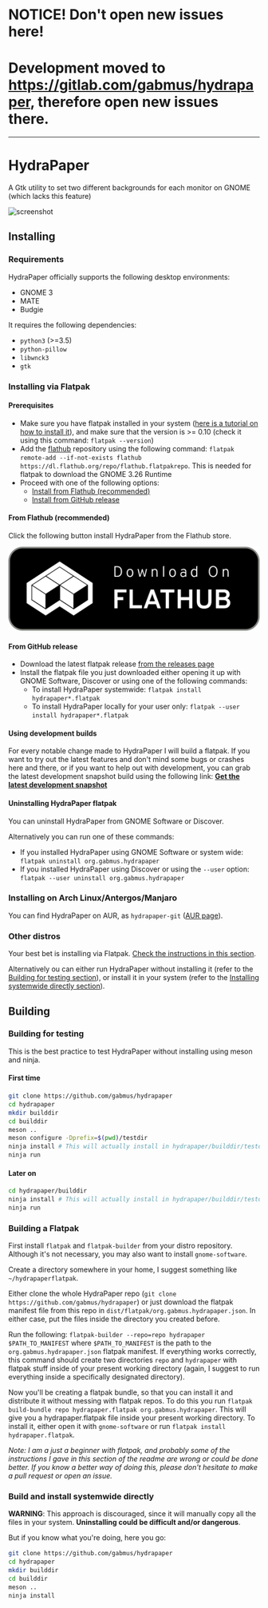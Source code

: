 # NOTICE! Don't open new issues here!

# Development moved to https://gitlab.com/gabmus/hydrapaper, therefore open new issues there.

---

# HydraPaper

A Gtk utility to set two different backgrounds for each monitor on GNOME (which lacks this feature)

![screenshot](screenshot.png)

## Installing

### Requirements

HydraPaper officially supports the following desktop environments:

- GNOME 3
- MATE
- Budgie

It requires the following dependencies:

- `python3` (>=3.5)
- `python-pillow`
- `libwnck3`
- `gtk`

### Installing via Flatpak

#### Prerequisites

- Make sure you have flatpak installed in your system ([here is a tutorial on how to install it](https://flatpak.org/getting.html)), and make sure that the version is >= 0.10 (check it using this command: `flatpak --version`)
- Add the [flathub](https://flathub.org) repository using the following command: `flatpak remote-add --if-not-exists flathub https://dl.flathub.org/repo/flathub.flatpakrepo`. This is needed for flatpak to download the GNOME 3.26 Runtime
- Proceed with one of the following options:
  - [Install from Flathub (recommended)](#from-flathub-recommended)
  - [Install from GitHub release](#from-github-release)

#### From Flathub (recommended)

Click the following button install HydraPaper from the Flathub store.

[![Get it on Flathub](https://raw.githubusercontent.com/flatpak-design-team/flathub-mockups/master/assets/download-button/download.svg?sanitize=true)](https://flathub.org/apps/details/org.gabmus.hydrapaper)

#### From GitHub release

- Download the latest flatpak release [from the releases page](https://github.com/GabMus/HydraPaper/releases)
- Install the flatpak file you just downloaded either opening it up with GNOME Software, Discover or using one of the following commands:
  - To install HydraPaper systemwide: `flatpak install hydrapaper*.flatpak`
  - To install HydraPaper locally for your user only: `flatpak --user install hydrapaper*.flatpak`

#### Using development builds

For every notable change made to HydraPaper I will build a flatpak. If you want to try out the latest features and don't mind some bugs or crashes here and there, or if you want to help out with development, you can grab the latest development snapshot build using the following link: **[Get the latest development snapshot](https://github.com/GabMus/HydraPaper/issues/21)**

#### Uninstalling HydraPaper flatpak

You can uninstall HydraPaper from GNOME Software or Discover.

Alternatively you can run one of these commands:

- If you installed HydraPaper using GNOME Software or system wide: `flatpak uninstall org.gabmus.hydrapaper`
- If you installed HydraPaper using Discover or using the `--user` option: `flatpak --user uninstall org.gabmus.hydrapaper`

### Installing on Arch Linux/Antergos/Manjaro

You can find HydraPaper on AUR, as `hydrapaper-git` ([AUR page](https://aur.archlinux.org/packages/hydrapaper-git)).

### Other distros

Your best bet is installing via Flatpak. [Check the instructions in this section](#installing-via-flatpak).

Alternatively ou can either run HydraPaper without installing it (refer to the [Building for testing section](#building-for-testing)), or install it in your system (refer to the [Installing systemwide directly section](#build-and-install-systemwide-directly)).

## Building

### Building for testing

This is the best practice to test HydraPaper without installing using meson and ninja.

#### First time

```bash
git clone https://github.com/gabmus/hydrapaper
cd hydrapaper
mkdir builddir
cd builddir
meson ..
meson configure -Dprefix=$(pwd)/testdir
ninja install # This will actually install in hydrapaper/builddir/testdir
ninja run
```

#### Later on

```bash
cd hydrapaper/builddir
ninja install # This will actually install in hydrapaper/builddir/testdir
ninja run
```

### Building a Flatpak

First install `flatpak` and `flatpak-builder` from your distro repository. Although it's not necessary, you may also want to install `gnome-software`.

Create a directory somewhere in your home, I suggest something like `~/hydrapaperflatpak`.

Either clone the whole HydraPaper repo (`git clone https://github.com/gabmus/hydrapaper`) or just download the flatpak manifest file from this repo in `dist/flatpak/org.gabmus.hydrapaper.json`. In either case, put the files inside the directory you created before.

Run the following: `flatpak-builder --repo=repo hydrapaper $PATH_TO_MANIFEST` where `$PATH_TO_MANIFEST` is the path to the `org.gabmus.hydrapaper.json` flatpak manifest. If everything works correctly, this command should create two directories `repo` and `hydrapaper` with flatpak stuff inside of your present working directory (again, I suggest to run everything inside a specifically designated directory).

Now you'll be creating a flatpak bundle, so that you can install it and distribute it without messing with flatpak repos. To do this you run `flatpak build-bundle repo hydrapaper.flatpak org.gabmus.hydrapaper`. This will give you a hydrapaper.flatpak file inside your present working directory. To install it, either open it with `gnome-software` or run `flatpak install hydrapaper.flatpak`.

*Note: I am a just a beginner with flatpak, and probably some of the instructions I gave in this section of the readme are wrong or could be done better. If you know a better way of doing this, please don't hesitate to make a pull request or open an issue.*

### Build and install systemwide directly

**WARNING**: This approach is discouraged, since it will manually copy all the files in your system. **Uninstalling could be difficult and/or dangerous**.

But if you know what you're doing, here you go:

```bash
git clone https://github.com/gabmus/hydrapaper
cd hydrapaper
mkdir builddir
cd builddir
meson ..
ninja install
```
